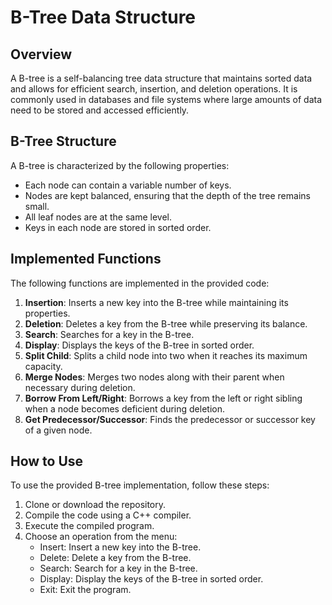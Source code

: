 # B-Tree Data Structure

## Overview

A B-tree is a self-balancing tree data structure that maintains sorted data and allows for efficient search, insertion, and deletion operations. It is commonly used in databases and file systems where large amounts of data need to be stored and accessed efficiently.

## B-Tree Structure

A B-tree is characterized by the following properties:

- Each node can contain a variable number of keys.
- Nodes are kept balanced, ensuring that the depth of the tree remains small.
- All leaf nodes are at the same level.
- Keys in each node are stored in sorted order.

## Implemented Functions

The following functions are implemented in the provided code:

1. **Insertion**: Inserts a new key into the B-tree while maintaining its properties.
2. **Deletion**: Deletes a key from the B-tree while preserving its balance.
3. **Search**: Searches for a key in the B-tree.
4. **Display**: Displays the keys of the B-tree in sorted order.
5. **Split Child**: Splits a child node into two when it reaches its maximum capacity.
6. **Merge Nodes**: Merges two nodes along with their parent when necessary during deletion.
7. **Borrow From Left/Right**: Borrows a key from the left or right sibling when a node becomes deficient during deletion.
8. **Get Predecessor/Successor**: Finds the predecessor or successor key of a given node.

## How to Use

To use the provided B-tree implementation, follow these steps:

1. Clone or download the repository.
2. Compile the code using a C++ compiler.
3. Execute the compiled program.
4. Choose an operation from the menu:
   - Insert: Insert a new key into the B-tree.
   - Delete: Delete a key from the B-tree.
   - Search: Search for a key in the B-tree.
   - Display: Display the keys of the B-tree in sorted order.
   - Exit: Exit the program.